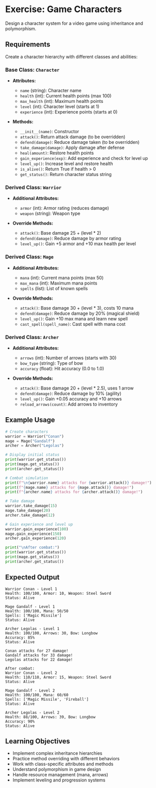 # Exercise: Game Characters

Design a character system for a video game using inheritance and polymorphism.

## Requirements

Create a character hierarchy with different classes and abilities:

### Base Class: `Character`
- **Attributes:**
  - `name` (string): Character name
  - `health` (int): Current health points (max 100)
  - `max_health` (int): Maximum health points
  - `level` (int): Character level (starts at 1)
  - `experience` (int): Experience points (starts at 0)

- **Methods:**
  - `__init__(name)`: Constructor
  - `attack()`: Return attack damage (to be overridden)
  - `defend(damage)`: Reduce damage taken (to be overridden)
  - `take_damage(damage)`: Apply damage after defense
  - `heal(amount)`: Restore health points
  - `gain_experience(exp)`: Add experience and check for level up
  - `level_up()`: Increase level and restore health
  - `is_alive()`: Return True if health > 0
  - `get_status()`: Return character status string

### Derived Class: `Warrior`
- **Additional Attributes:**
  - `armor` (int): Armor rating (reduces damage)
  - `weapon` (string): Weapon type

- **Override Methods:**
  - `attack()`: Base damage 25 + (level * 2)
  - `defend(damage)`: Reduce damage by armor rating
  - `level_up()`: Gain +5 armor and +10 max health per level

### Derived Class: `Mage`
- **Additional Attributes:**
  - `mana` (int): Current mana points (max 50)
  - `max_mana` (int): Maximum mana points
  - `spells` (list): List of known spells

- **Override Methods:**
  - `attack()`: Base damage 30 + (level * 3), costs 10 mana
  - `defend(damage)`: Reduce damage by 20% (magical shield)
  - `level_up()`: Gain +10 max mana and learn new spell
  - `cast_spell(spell_name)`: Cast spell with mana cost

### Derived Class: `Archer`
- **Additional Attributes:**
  - `arrows` (int): Number of arrows (starts with 30)
  - `bow_type` (string): Type of bow
  - `accuracy` (float): Hit accuracy (0.0 to 1.0)

- **Override Methods:**
  - `attack()`: Base damage 20 + (level * 2.5), uses 1 arrow
  - `defend(damage)`: Reduce damage by 10% (agility)
  - `level_up()`: Gain +0.05 accuracy and +10 arrows
  - `reload_arrows(count)`: Add arrows to inventory

## Example Usage

```python
# Create characters
warrior = Warrior("Conan")
mage = Mage("Gandalf")
archer = Archer("Legolas")

# Display initial status
print(warrior.get_status())
print(mage.get_status())
print(archer.get_status())

# Combat simulation
print(f"\n{warrior.name} attacks for {warrior.attack()} damage!")
print(f"{mage.name} attacks for {mage.attack()} damage!")
print(f"{archer.name} attacks for {archer.attack()} damage!")

# Take damage
warrior.take_damage(15)
mage.take_damage(20)
archer.take_damage(12)

# Gain experience and level up
warrior.gain_experience(100)
mage.gain_experience(150)
archer.gain_experience(120)

print("\nAfter combat:")
print(warrior.get_status())
print(mage.get_status())
print(archer.get_status())
```

## Expected Output

```
Warrior Conan - Level 1
Health: 100/100, Armor: 10, Weapon: Steel Sword
Status: Alive

Mage Gandalf - Level 1
Health: 100/100, Mana: 50/50
Spells: ['Magic Missile']
Status: Alive

Archer Legolas - Level 1
Health: 100/100, Arrows: 30, Bow: Longbow
Accuracy: 85%
Status: Alive

Conan attacks for 27 damage!
Gandalf attacks for 33 damage!
Legolas attacks for 22 damage!

After combat:
Warrior Conan - Level 2
Health: 110/110, Armor: 15, Weapon: Steel Sword
Status: Alive

Mage Gandalf - Level 2
Health: 100/100, Mana: 60/60
Spells: ['Magic Missile', 'Fireball']
Status: Alive

Archer Legolas - Level 2
Health: 88/100, Arrows: 39, Bow: Longbow
Accuracy: 90%
Status: Alive
```

## Learning Objectives

- Implement complex inheritance hierarchies
- Practice method overriding with different behaviors
- Work with class-specific attributes and methods
- Understand polymorphism in game design
- Handle resource management (mana, arrows)
- Implement leveling and progression systems